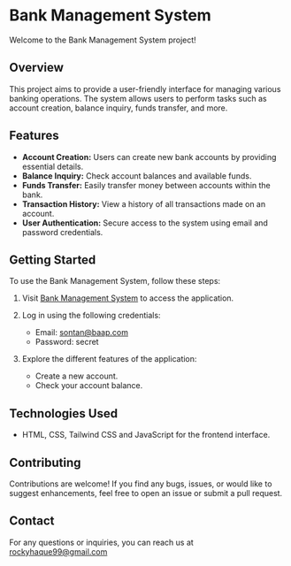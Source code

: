 # Bank Management System

Welcome to the Bank Management System project!

## Overview

This project aims to provide a user-friendly interface for managing various banking operations. The system allows users to perform tasks such as account creation, balance inquiry, funds transfer, and more.

## Features

- **Account Creation:** Users can create new bank accounts by providing essential details.
- **Balance Inquiry:** Check account balances and available funds.
- **Funds Transfer:** Easily transfer money between accounts within the bank.
- **Transaction History:** View a history of all transactions made on an account.
- **User Authentication:** Secure access to the system using email and password credentials.

## Getting Started

To use the Bank Management System, follow these steps:

1. Visit [Bank Management System](https://rockyhaque.github.io/bank_management/) to access the application.

2. Log in using the following credentials:
   - Email: sontan@baap.com
   - Password: secret
   
3. Explore the different features of the application:
   - Create a new account.
   - Check your account balance.

## Technologies Used

- HTML, CSS, Tailwind CSS and JavaScript for the frontend interface.

## Contributing

Contributions are welcome! If you find any bugs, issues, or would like to suggest enhancements, feel free to open an issue or submit a pull request.

## Contact

For any questions or inquiries, you can reach us at rockyhaque99@gmail.com
